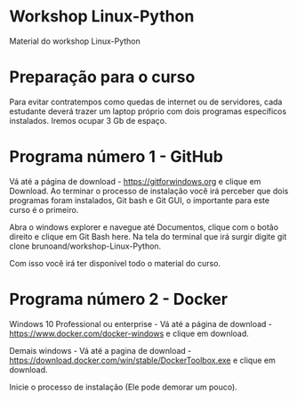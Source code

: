 # Workshop Linux-Python
Material do workshop Linux-Python


# Preparação para o curso

Para evitar contratempos como quedas de internet ou de servidores, cada estudante deverá trazer um laptop próprio com dois programas específicos instalados. Iremos ocupar 3 Gb de espaço.

# Programa número 1 - GitHub

Vá até a página de download - https://gitforwindows.org e clique em Download.
Ao terminar o processo de instalação você irá perceber que dois programas foram instalados, Git bash e Git GUI, o importante para este curso é o primeiro.

Abra o windows explorer e navegue até Documentos, clique com o botão direito e clique em Git Bash here. Na tela do terminal que irá surgir digite git clone brunoand/workshop-Linux-Python.

Com isso você irá ter disponível todo o material do curso.

# Programa número 2 - Docker

Windows 10 Professional ou enterprise - Vá até a página de download - https://www.docker.com/docker-windows e clique em download.

Demais windows - Vá até a pagina de download - https://download.docker.com/win/stable/DockerToolbox.exe e clique em download.

Inicie o processo de instalação (Ele pode demorar um pouco).
